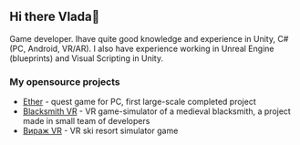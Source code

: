 ## Hi there Vlada👋

Game developer. Ihave quite good knowledge and experience in Unity, C# (PC, Android, VR/AR). I also have experience working in Unreal Engine (blueprints) and Visual Scripting in Unity.

### My opensource projects

*   [Ether](https://github.com/darsidaff/Ether) - quest game for PC, first large-scale completed project
*   [Blacksmith VR](https://github.com/darsidaff/Blacksmith) - VR game-simulator of a medieval blacksmith, a project made in small team of developers
*   [Вираж VR](https://github.com/) - VR ski resort simulator game
